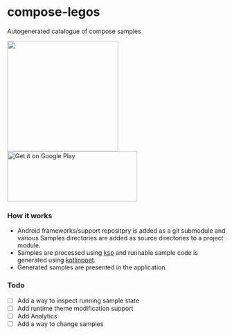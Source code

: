 # compose-legos
Autogenerated catalogue of compose samples

<img src="https://github.com/saied89/compose-legos/blob/main/app/src/main/ic_launcher-playstore.png" width="256" height="256"/>
<a href='https://play.google.com/store/apps/details?id=home.saied.composesamples'>
    <img alt='Get it on Google Play' 
         src='https://play.google.com/intl/en_us/badges/images/generic/en_badge_web_generic.png'
         height="116" width="300"/>
</a>

### How it works
- Android frameworks/support repositpry is added as a git submodule and various Samples directories are added as source directories to a project module.
- Samples are processed using [ksp](https://github.com/google/ksp) and runnable sample code is generated using [kotlinpoet](https://github.com/square/kotlinpoet).
- Generated samples are presented in the application.

### Todo
- [ ] Add a way to inspect running sample state
- [ ] Add runtime theme modification support
- [ ] Add Analytics
- [ ] Add a way to change samples
